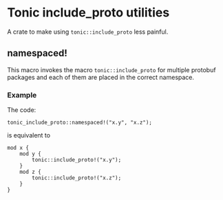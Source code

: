 # Tonic include_proto utilities

A crate to make using `tonic::include_proto` less painful.

## namespaced!

This macro invokes the macro `tonic::include_proto` for multiple protobuf packages
and each of them are placed in the correct namespace.

### Example

The code:
```
tonic_include_proto::namespaced!("x.y", "x.z");
```
is equivalent to
```
mod x {
    mod y {
        tonic::include_proto!("x.y");
    }
    mod z {
        tonic::include_proto!("x.z");
    }
}
```

